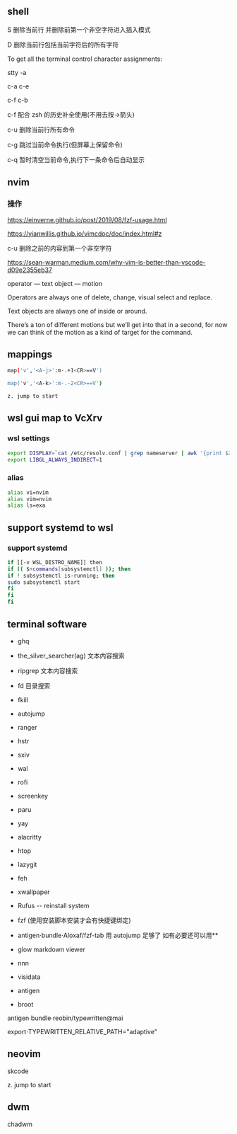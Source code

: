 ## shell

S 删除当前行 并删除前第一个非空字符进入插入模式

D 删除当前行包括当前字符后的所有字符

To get all the terminal control character assignments:

stty -a

c-a c-e

c-f c-b

c-f 配合 zsh 的历史补全使用(不用去按->箭头)

c-u 删除当前行所有命令

c-g 跳过当前命令执行(但屏幕上保留命令)

c-q 暂时清空当前命令,执行下一条命令后自动显示

## nvim

### 操作

<https://einverne.github.io/post/2019/08/fzf-usage.html>

<https://yianwillis.github.io/vimcdoc/doc/index.html#z>

c-u 删除之前的内容到第一个非空字符

<https://sean-warman.medium.com/why-vim-is-better-than-vscode-d09e2355eb37>

operator — text object — motion

Operators are always one of delete, change, visual select and replace.

Text objects are always one of inside or around.

There’s a ton of different motions but we’ll get into that in a second, for now we can think of the motion as a kind of target for the command.

## mappings

```bash
map('v','<A-j>':m⋅.+1<CR>==V')

map('v','<A-k>':m⋅.-2<CR>==V')

z. jump to start
```

## wsl gui map to VcXrv

### wsl settings

```bash
export DISPLAY=`cat /etc/resolv.conf | grep nameserver | awk '{print $2}'`:0
export LIBGL_ALWAYS_INDIRECT=1
```

### alias

```bash
alias vi=nvim
alias vim=nvim
alias ls=exa
```

## support systemd to wsl

### support systemd

```bash
if [[-v WSL_DISTRO_NAME]] then
if (( $+commands[subsystemctl] )); then
if ! subsystemctl is-running; then
sudo subsystemctl start
fi
fi
fi
```

## terminal software

- ghq

- the_silver_searcher(ag) 文本内容搜索

- ripgrep 文本内容搜索

- fd 目录搜索

- fkill

- autojump

- ranger

- hstr

- sxiv

- wal

- rofi

- screenkey

- paru

- yay

- alacritty

- htop

- lazygit

- feh

- xwallpaper

- Rufus -- reinstall system

- fzf (使用安装脚本安装才会有快捷键绑定)

- antigen⋅bundle⋅Aloxaf/fzf-tab
  用 autojump 足够了 如有必要还可以用\*\*<TAB>

- glow markdown viewer

- nnn

- visidata

- antigen

- broot

antigen⋅bundle⋅reobin/typewritten@mai

export⋅TYPEWRITTEN_RELATIVE_PATH="adaptive"

## neovim

skcode

z. jump to start

## dwm

chadwm
